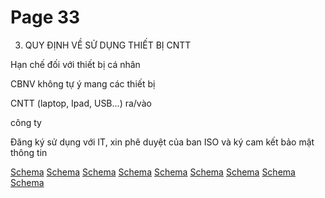 # Page 33

3. QUY ĐỊNH VỀ SỬ DỤNG THIẾT BỊ CNTT

Hạn chế đối với thiết bị cá nhân

CBNV không tự ý mang các thiết bị

CNTT (laptop, Ipad, USB...) ra/vào

công ty

Đăng ký sử dụng với IT, xin phê 
duyệt của ban ISO và ký cam kết 
bảo mật thông tin

[Schema](page_33_table_1.png)
[Schema](page_33_img_0.png)
[Schema](page_33_img_1.png)
[Schema](page_33_img_2.png)
[Schema](page_33_img_3.png)
[Schema](page_33_img_4.png)
[Schema](page_33_img_5.png)
[Schema](page_33_img_6.png)
[Schema](page_33_img_7.png)
